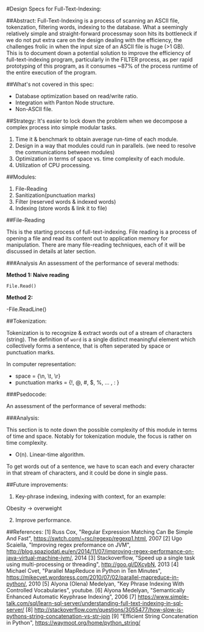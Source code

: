 #Design Specs for Full-Text-Indexing:

##Abstract:
Full-Text-Indexing is a process of scanning an ASCII file, tokenzation, filtering words, indexing to the database. What a seemingly relatively simple and straight-forward processmay soon hits its bottleneck if we do not put extra care on the design dealing with the efficiency, the challenges frolic in when the input size of an ASCII file is huge (>1 GB).  
This is to document down a potential solution to improve the efficiency of full-text-indexing program, particularly in the FILTER process, as per rapid prototyping of this program, as it consumes ~87% of the process runtime of the entire execution of the program.

##What's not covered in this spec:
- Database optimization based on read/write ratio.
- Integration with Panton Node structure.
- Non-ASCII file.

##Strategy:
It's easier to lock down the problem when we decompose a complex process into simple modular tasks. 

1. Time it & benchmark to obtain average run-time of each module.
2. Design in a way that modules could run in parallels. (we need to resolve the communications between modules)
3. Optimization in terms of space vs. time complexity of each module.
4. Utilization of CPU processing.   

##Modules:
1. File-Reading
2. Sanitization(punctuation marks)
3. Filter (reserved words & indexed words)
4. Indexing (store words & link it to file)

##File-Reading  

This is the starting process of full-text-indexing. File reading is a process of opening a file and read its content out to application memory for manipulation. There are many file-reading techniques,  each of it will be discussed in details at later section.

###Analysis
An assessment of the performance of several methods:

**Method 1: Naive reading**

    File.Read()



**Method 2:** 

-File.ReadLine()
 

##Tokenization:

Tokenization is to recognize & extract words out of a stream of characters (string). The definition of `word` is a single distinct meaningful element which collectively forms a sentence, that is often seperated by space or punctuation marks.

In computer representation:
- space = {\n, \t, \r} 
- punctuation marks = {!, @, #, $, %, ... , : }   



###Psedocode:

An assessment of the performance of several methods:







###Analysis:

This section is to note down the possible complexity of this module in terms of time and space. Notably for tokenization module, the focus is rather on time complexity.

- O(n). Linear-time algorithm. 

To get words out of a sentence, we have to scan each and every character in that stream of characters, and it could be done in single pass.





















   






##Future improvements:
1. Key-phrase indexing, indexing with context, for an example:

Obesity -> overweight  	


2. Improve performance.

##References:
[1] Russ Cox, "Regular Expression Matching Can Be Simple And Fast", https://swtch.com/~rsc/regexp/regexp1.html, 2007
[2] Ugo Scaiella, "Improving regex preformance on JVM", http://blog.spaziodati.eu/en/2014/11/07/improving-regex-performance-on-java-virtual-machine-jvm/, 2014
[3] Stackoverflow, "Speed up a single task using multi-processing or threading", http://goo.gl/DXcybN, 2013
[4] Michael Cvet, "Parallel MapReduce in Python in Ten Minutes", https://mikecvet.wordpress.com/2010/07/02/parallel-mapreduce-in-python/, 2010
[5] Alyona (Olena) Medelyan, "Key Phrase Indexing With Controlled Vocabularies", youtube.
[6] Alyona Medelyan, "Semantically Enhanced Automatic Keyphrase Indexing", 2006
[7] https://www.simple-talk.com/sql/learn-sql-server/understanding-full-text-indexing-in-sql-server/
[8] http://stackoverflow.com/questions/3055477/how-slow-is-pythons-string-concatenation-vs-str-join
[9]  "Efficient String Concatenation in Python", https://waymoot.org/home/python_string/	
